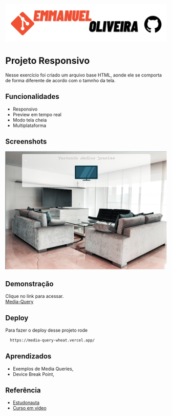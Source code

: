 ![banner-github](https://github.com/emmanuelmarcosdeoliveira/media-query/blob/main/imagens/manu-github.png) 
# Projeto Responsivo

Nesse exercício foi criado um arquivo base HTML, aonde ele se comporta de forma diferente de acordo com o tamnho da tela.
## Funcionalidades

- Responsivo
- Preview em tempo real
- Modo tela cheia
- Multiplataforma


## Screenshots

![Media-Query](https://github.com/emmanuelmarcosdeoliveira/media-query/blob/main/imagens/screenshout.png?raw=true)

## Demonstração

Clique no link para acessar. <br>
 [Media-Query](https://media-query-wheat.vercel.app/)


## Deploy

Para fazer o deploy desse projeto rode

```bash
  https://media-query-wheat.vercel.app/
```


## Aprendizados

-  Exemplos de Media Queries,
 - Device Break Point, 

## Referência

 - [Estudonauta](https://www.estudonauta.com/)
 - [Curso em video](https://cursoemvideo.com)
 


